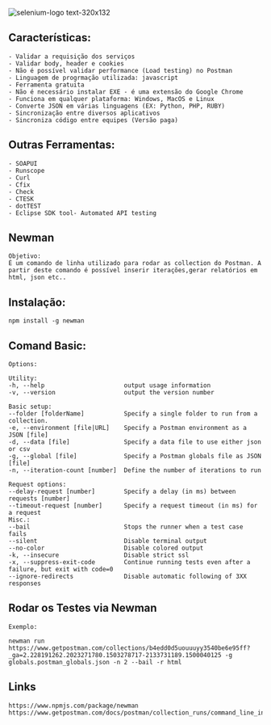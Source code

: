![selenium-logo text-320x132](https://miro.medium.com/max/327/1*pdmSfsPk9iQmSyDFwFfzxQ.png)


## Características: 
  	- Validar a requisição dos serviços 
	- Validar body, header e cookies
	- Não é possível validar performance (Load testing) no Postman 
	- Linguagem de progrmação utilizada: javascript  
	- Ferramenta gratuita
   	- Não é necessário instalar EXE - é uma extensão do Google Chrome
	- Funciona em qualquer plataforma: Windows, MacOS e Linux
	- Converte JSON em várias linguagens (EX: Python, PHP, RUBY)
	- Sincronização entre diversos aplicativos
	- Sincroniza código entre equipes (Versão paga)

## Outras Ferramentas: 
    - SOAPUI
	- Runscope
	- Curl
	- Cfix
	- Check
	- CTESK
	- dotTEST
	- Eclipse SDK tool- Automated API testing

## Newman 

	Objetivo:
	É um comando de linha utilizado para rodar as collection do Postman. A partir deste comando é possível inserir iterações,gerar relatórios em html, json etc.. 

## Instalação: 

	npm install -g newman

## Comand Basic: 

	Options:

	Utility:
	-h, --help                      output usage information
	-v, --version                   output the version number

	Basic setup:
	--folder [folderName]           Specify a single folder to run from a collection.
	-e, --environment [file|URL]    Specify a Postman environment as a JSON [file]
	-d, --data [file]               Specify a data file to use either json or csv
	-g, --global [file]             Specify a Postman globals file as JSON [file]
	-n, --iteration-count [number]  Define the number of iterations to run

	Request options:
	--delay-request [number]        Specify a delay (in ms) between requests [number]
	--timeout-request [number]      Specify a request timeout (in ms) for a request
	Misc.:
	--bail                          Stops the runner when a test case fails
	--silent                        Disable terminal output
	--no-color                      Disable colored output
	-k, --insecure                  Disable strict ssl
	-x, --suppress-exit-code        Continue running tests even after a failure, but exit with code=0
	--ignore-redirects              Disable automatic following of 3XX responses


## Rodar os Testes via Newman 

	Exemplo: 
	
	newman run https://www.getpostman.com/collections/b4edd0d5uouuuyy3540be6e95ff?_ga=2.228191262.2023271780.1503278717-2133731189.1500040125 -g globals.postman_globals.json -n 2 --bail -r html


## Links 

	https://www.npmjs.com/package/newman
	https://www.getpostman.com/docs/postman/collection_runs/command_line_integration_with_newman
	
	
 

